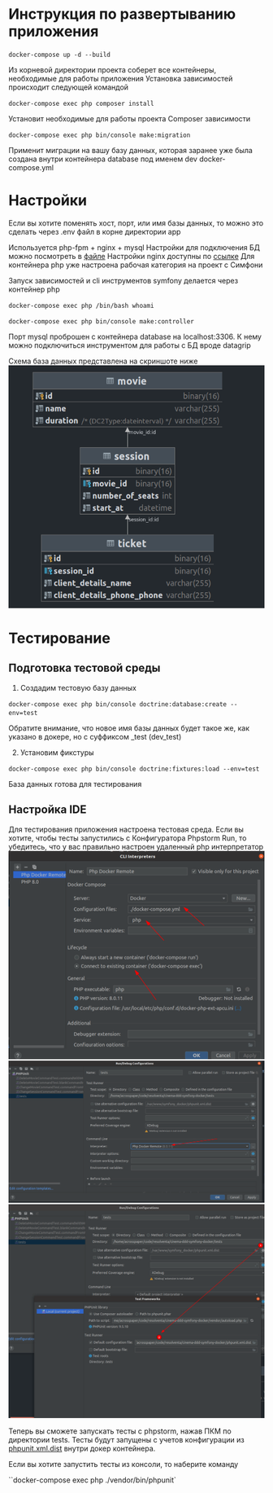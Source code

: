 # Инструкция по развертыванию приложения

``docker-compose up -d --build``

Из корневой директории проекта соберет все контейнеры, необходимые для работы приложения Установка зависимостей
происходит следующей командой

`` docker-compose exec php composer install ``

Установит необходимые для работы проекта Composer зависимости

``docker-compose exec php bin/console make:migration``

Применит миграции на вашу базу данных, которая заранее уже была создана внутри контейнера database под именем dev
docker-compose.yml

# Настройки

Если вы хотите поменять хост, порт, или имя базы данных, то можно это сделать через .env файл в корне директории app

Используется php-fpm + nginx + mysql Настройки для подключения БД можно посмотреть в [файле](docker-compose.yml)
Настройки nginx доступны по [ссылке](docker/nginx/default.conf)
Для контейнера php уже настроена рабочая категория на проект с Симфони

Запуск зависимостей и cli инструментов symfony делается через контейнер php

`` docker-compose exec php /bin/bash whoami ``

`` docker-compose exec php bin/console make:controller ``

Порт mysql проброшен с контейнера database на localhost:3306. К нему можно подключиться инструментом для работы с БД
вроде datagrip

Схема база данных представлена на скриншоте ниже
![img.png](images/schema.png)

# Тестирование

## Подготовка тестовой среды

1. Создадим тестовую базу данных

``docker-compose exec php bin/console doctrine:database:create --env=test``

Обратите внимание, что новое имя базы данных будет такое же, как указано в докере, но с суффиксом _test (dev_test)

2. Установим фикстуры

``docker-compose exec php bin/console doctrine:fixtures:load --env=test``

База данных готова для тестирования

## Настройка IDE

Для тестирования приложения настроена тестовая среда. Если вы хотите, чтобы тесты запустились с Конфигуратора Phpstorm
Run, то убедитесь, что у вас правильно настроен удаленный php интерпретатор
![img.png](images/setting1.png)
![img.png](images/setting2.png)
![img.png](images/setting3.png)

Теперь вы сможете запускать тесты с phpstorm, нажав ПКМ по директории tests. Тесты будут запущены с учетов конфигурации
из [phpunit.xml.dist](phpunit.xml.dist) внутри докер контейнера.

Если вы хотите запустить тесты из консоли, то наберите команду

``docker-compose exec php ./vendor/bin/phpunit`
